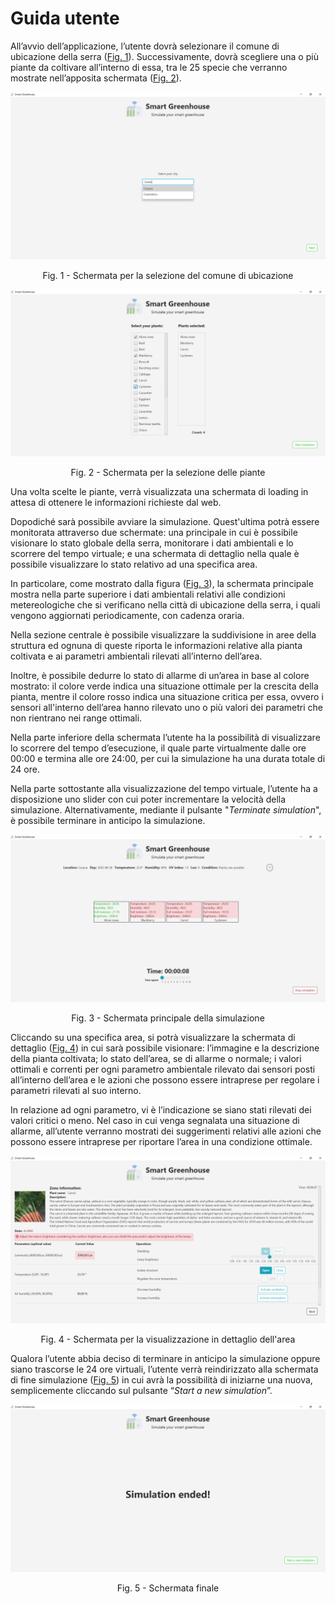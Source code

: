 # Guida utente

All’avvio dell’applicazione, l’utente dovrà selezionare il comune di ubicazione della serra ([Fig. 1]). Successivamente, dovrà  scegliere una o più piante da coltivare all’interno di essa, tra le 25 specie che verranno mostrate nell’apposita schermata ([Fig. 2]).

<div align="center">
  <img src="img/userGuide_selectCity.png" />
  <p> Fig. 1 - Schermata per la selezione del comune di ubicazione </p>
</div>

[Fig. 1]: img/userGuide_selectCity.png

<div align="center">
  <img src="img/userGuide_selectPlants.png" />
  <p> Fig. 2 - Schermata per la selezione delle piante </p>
</div>

[Fig. 2]: img/userGuide_selectCity.png

Una volta scelte le piante, verrà visualizzata una schermata di loading in attesa di ottenere le informazioni richieste dal web.

Dopodiché sarà possibile avviare la simulazione. Quest'ultima potrà essere monitorata attraverso due schermate: una principale in cui è possibile visionare lo stato globale della serra, monitorare i dati ambientali e lo scorrere del tempo virtuale; e una schermata di dettaglio nella quale è possibile visualizzare lo stato relativo ad una specifica area.

In particolare, come mostrato dalla figura ([Fig. 3]), la schermata principale mostra nella parte superiore i dati ambientali relativi alle condizioni metereologiche che si verificano nella città di ubicazione della serra, i quali vengono aggiornati periodicamente, con cadenza oraria.
 
Nella sezione centrale è possibile visualizzare la suddivisione in aree della struttura ed ognuna di queste riporta le informazioni relative alla pianta coltivata e ai parametri ambientali rilevati all’interno dell’area.

Inoltre, è possibile dedurre lo stato di allarme di un’area in base al colore mostrato: il colore verde indica una situazione ottimale per la crescita della pianta, mentre il colore rosso indica una situazione critica per essa, ovvero i sensori all'interno dell’area hanno rilevato uno o più valori dei parametri che non rientrano nei range ottimali.

Nella parte inferiore della schermata l’utente ha la possibilità di visualizzare lo scorrere del tempo d’esecuzione, il quale parte virtualmente dalle ore 00:00 e termina alle ore 24:00, per cui la simulazione ha una durata totale di 24 ore. 

Nella parte sottostante alla visualizzazione del tempo virtuale, l’utente ha a disposizione uno slider con cui poter incrementare la velocità della simulazione. Alternativamente, mediante il pulsante "_Terminate simulation_", è possibile terminare in anticipo la simulazione.

<div align="center">
  <img src="img/userGuide_mainView.png" />
  <p> Fig. 3 - Schermata principale della simulazione </p>
</div>

[Fig. 3]: img/userGuide_mainView.png

Cliccando su una specifica area, si potrà visualizzare la schermata di dettaglio ([Fig. 4]) in cui sarà possibile visionare: l’immagine e la descrizione della pianta coltivata; lo stato dell’area, se di allarme o normale; i valori ottimali e correnti per ogni parametro ambientale rilevato dai sensori posti all’interno dell’area e le azioni che possono essere intraprese per regolare i parametri rilevati al suo interno.

In relazione ad ogni parametro, vi è l’indicazione se siano stati rilevati dei valori critici o meno. Nel caso in cui venga segnalata una situazione di allarme, all’utente verranno mostrati dei suggerimenti relativi alle azioni che possono essere intraprese per riportare l’area in una condizione ottimale.

<div align="center">
  <img src="img/userGuide_detailArea.png" />
  <p> Fig. 4 - Schermata per la visualizzazione in dettaglio dell'area </p>
</div>

[Fig. 4]: img/userGuide_detailArea.png


Qualora l’utente abbia deciso di terminare in anticipo la simulazione oppure siano trascorse le 24 ore virtuali, l’utente verrà reindirizzato alla schermata di fine simulazione ([Fig. 5]) in cui avrà la possibilità di iniziarne una nuova, semplicemente cliccando sul pulsante “_Start a new simulation_”.

<div align="center">
  <img src="img/userGuide_finishSimulation.png" />
  <p> Fig. 5 - Schermata finale </p>
</div>

[Fig. 5]: img/userGuide_finishSimulation.png